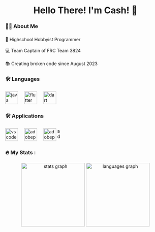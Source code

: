 <h1 align="center">Hello There! I'm Cash! 👋</h1>

###

<h3 align="left">👩‍💻  About Me</h3>

###

<p align="left">🏫 Highschool Hobbyist Programmer<br><br>💻 Team Captain of FRC Team 3824<br><br>📚 Creating broken code since August 2023</p>

###

<h3 align="left">🛠 Languages</h3>

###

<div align="left">
  <img src="https://cdn.jsdelivr.net/gh/devicons/devicon/icons/java/java-original-wordmark.svg" height="40" alt="java logo"  />
  <img width="12" />
  <img src="https://cdn.jsdelivr.net/gh/devicons/devicon/icons/flutter/flutter-original.svg" height="40" alt="flutter logo"  />
  <img width="12" />
  <img src="https://cdn.jsdelivr.net/gh/devicons/devicon/icons/dart/dart-original.svg" height="40" alt="dart logo"  />
  <img width="12" />
</div>

###

<h3 align="left">🛠 Applications</h3>

###

<div align="left">
  <img src="https://cdn.jsdelivr.net/gh/devicons/devicon/icons/vscode/vscode-original.svg" height="40" alt="vscode logo"  />
  <img width="12" />
  <img src="https://skillicons.dev/icons?i=ps" height="40" alt="adobephotoshop logo"  />
  <img width="12" />
  <img src="https://skillicons.dev/icons?i=pr" height="40" alt="adobepremierepro logo"  />
  <img width="12 />
  <img src="![image](https://github.com/user-attachments/assets/108564ee-2d7a-4d0d-9e10-5f25ac5622c9)
" height="40" alt="adobephotoshop logo"  />
  <img width="12" />
</div>

###

<h3 align="left">🔥   My Stats :</h3>

###

<div align="center">
  <img src="https://github-readme-stats.vercel.app/api?username=skybl0cker&hide_title=false&hide_rank=true&show_icons=true&include_all_commits=true&count_private=true&disable_animations=false&theme=github_dark&locale=en&hide_border=true&order=1" height="200" alt="stats graph"  />
  <img src="https://github-readme-stats.vercel.app/api/top-langs?username=skybl0cker&locale=en&hide_title=false&layout=donut&card_width=320&langs_count=5&theme=github_dark&exclude_repo=gold872.github.io&hide_border=true&order=2&size_weight=0.5&count_weight=0.5" height="200" alt="languages graph"  />
</div>

###


###
